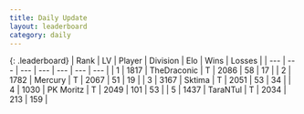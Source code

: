 ```yaml
---
title: Daily Update
layout: leaderboard
category: daily
---
```


{: .leaderboard}
| Rank | LV | Player | Division | Elo | Wins | Losses |
| --- | --- | --- | --- | --- | --- | --- |
| <span data-change="0">1</span> | 1817 | <span title="ID: 544310">TheDraconic</span> | T | <span data-change="-28">2086</span> | <span data-change="8">58</span> | <span data-change="5">17</span> |
| <span data-change="1">2</span> | 1782 | <span title="ID: 692745">Mercury</span> | T | <span data-change="0">2067</span> | <span data-change="0">51</span> | <span data-change="0">19</span> |
| <span data-change="14">3</span> | 3167 | <span title="ID: 353063">Sktima</span> | T | <span data-change="94">2051</span> | <span data-change="21">53</span> | <span data-change="7">34</span> |
| <span data-change="1">4</span> | 1030 | <span title="ID: 427478">PK Moritz</span> | T | <span data-change="16">2049</span> | <span data-change="14">101</span> | <span data-change="6">53</span> |
| <span data-change="-3">5</span> | 1437 | <span title="ID: 285323">TaraNTul</span> | T | <span data-change="-43">2034</span> | <span data-change="4">213</span> | <span data-change="6">159</span> |